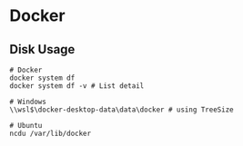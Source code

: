 # Docker

## Disk Usage
```shell
# Docker
docker system df
docker system df -v # List detail

# Windows
\\wsl$\docker-desktop-data\data\docker # using TreeSize

# Ubuntu
ncdu /var/lib/docker
```

